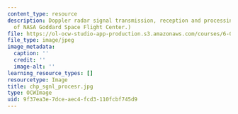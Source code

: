 ```yaml
---
content_type: resource
description: Doppler radar signal transmission, reception and processing. (Image courtesy
  of NASA Goddard Space Flight Center.)
file: https://ol-ocw-studio-app-production.s3.amazonaws.com/courses/6-071j-introduction-to-electronics-signals-and-measurement-spring-2006/9f37ea3e7dceaec4fcd3110fcbf745d9_chp_sgnl_procesr.jpg
file_type: image/jpeg
image_metadata:
  caption: ''
  credit: ''
  image-alt: ''
learning_resource_types: []
resourcetype: Image
title: chp_sgnl_procesr.jpg
type: OCWImage
uid: 9f37ea3e-7dce-aec4-fcd3-110fcbf745d9
---
```

